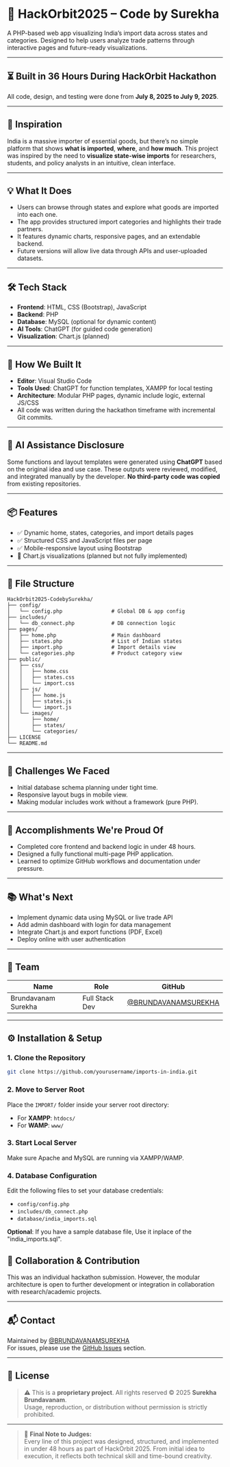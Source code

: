 # 🚀 HackOrbit2025 – Code by Surekha

A PHP-based web app visualizing India’s import data across states and categories. Designed to help users analyze trade patterns through interactive pages and future-ready visualizations.

---
## ⏳ Built in 36 Hours During HackOrbit Hackathon

All code, design, and testing were done from **July 8, 2025 to July 9, 2025**.

---

## 🌟 Inspiration

India is a massive importer of essential goods, but there’s no simple platform that shows **what is imported**, **where**, and **how much**. This project was inspired by the need to **visualize state-wise imports** for researchers, students, and policy analysts in an intuitive, clean interface.

---

## 💡 What It Does

- Users can browse through states and explore what goods are imported into each one.
- The app provides structured import categories and highlights their trade partners.
- It features dynamic charts, responsive pages, and an extendable backend.
- Future versions will allow live data through APIs and user-uploaded datasets.

---

## 🛠️ Tech Stack

- **Frontend**: HTML, CSS (Bootstrap), JavaScript  
- **Backend**: PHP  
- **Database**: MySQL (optional for dynamic content)  
- **AI Tools**: ChatGPT (for guided code generation)  
- **Visualization**: Chart.js (planned)

---

## 🧠 How We Built It

- **Editor**: Visual Studio Code  
- **Tools Used**: ChatGPT for function templates, XAMPP for local testing  
- **Architecture**: Modular PHP pages, dynamic include logic, external JS/CSS  
- All code was written during the hackathon timeframe with incremental Git commits.

---

## 🤖 AI Assistance Disclosure

Some functions and layout templates were generated using **ChatGPT** based on the original idea and use case. These outputs were reviewed, modified, and integrated manually by the developer. **No third-party code was copied** from existing repositories.

---

## 📦 Features

- ✅ Dynamic home, states, categories, and import details pages  
- ✅ Structured CSS and JavaScript files per page  
- ✅ Mobile-responsive layout using Bootstrap  
- 🚧 Chart.js visualizations (planned but not fully implemented)

---

## 📁 File Structure

```
HackOrbit2025-CodebySurekha/
├── config/
│   └── config.php                # Global DB & app config
├── includes/
│   └── db_connect.php            # DB connection logic
├── pages/
│   ├── home.php                  # Main dashboard
│   ├── states.php                # List of Indian states
│   ├── import.php                # Import details view
│   └── categories.php            # Product category view
├── public/
│   ├── css/
│   │   ├── home.css
│   │   ├── states.css
│   │   └── import.css
│   ├── js/
│   │   ├── home.js
│   │   ├── states.js
│   │   └── import.js
│   └── images/
│       ├── home/
│       ├── states/
│       └── categories/
├── LICENSE
└── README.md
```

---

## 🎯 Challenges We Faced

- Initial database schema planning under tight time.
- Responsive layout bugs in mobile view.
- Making modular includes work without a framework (pure PHP).

---

## 🏁 Accomplishments We're Proud Of

- Completed core frontend and backend logic in under 48 hours.
- Designed a fully functional multi-page PHP application.
- Learned to optimize GitHub workflows and documentation under pressure.

---

## 📚 What's Next

- Implement dynamic data using MySQL or live trade API
- Add admin dashboard with login for data management
- Integrate Chart.js and export functions (PDF, Excel)
- Deploy online with user authentication

---

## 🙌 Team

| Name                | Role          | GitHub                                               |
|---------------------|---------------|------------------------------------------------------|
| Brundavanam Surekha | Full Stack Dev| [@BRUNDAVANAMSUREKHA](https://github.com/BRUNDAVANAMSUREKHA) |

---

## ⚙️ Installation & Setup

### 1. Clone the Repository

```bash
git clone https://github.com/yourusername/imports-in-india.git
```

### 2. Move to Server Root

Place the `IMPORT/` folder inside your server root directory:

- For **XAMPP**: `htdocs/`
- For **WAMP**: `www/`

### 3. Start Local Server

Make sure Apache and MySQL are running via XAMPP/WAMP.

### 4. Database Configuration

Edit the following files to set your database credentials:

- `config/config.php`
- `includes/db_connect.php`
- `database/india_imports.sql`

**Optional**: If you have a sample database file, Use it inplace of the "india_imports.sql".


## 🤝 Collaboration & Contribution

This was an individual hackathon submission. However, the modular architecture is open to further development or integration in collaboration with research/academic projects.

---

## 📬 Contact

Maintained by [@BRUNDAVANAMSUREKHA](https://github.com/BRUNDAVANAMSUREKHA)  
For issues, please use the [GitHub Issues](https://github.com/BRUNDAVANAMSUREKHA/Imports-In-India/issues) section.

---

## 📄 License

> ⚠️ This is a **proprietary project**. All rights reserved © 2025 **Surekha Brundavanam**.  
> Usage, reproduction, or distribution without permission is strictly prohibited.

---

> 🏁 **Final Note to Judges:**  
> Every line of this project was designed, structured, and implemented in under 48 hours as part of HackOrbit 2025. From initial idea to execution, it reflects both technical skill and time-bound creativity.
